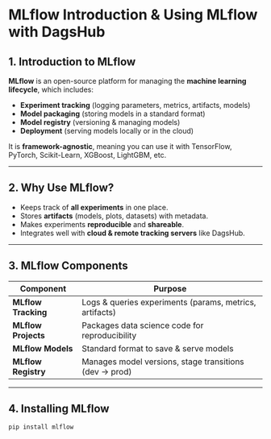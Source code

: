 # MLflow Introduction & Using MLflow with DagsHub

## 1. Introduction to MLflow

**MLflow** is an open-source platform for managing the **machine learning lifecycle**, which includes:
- **Experiment tracking** (logging parameters, metrics, artifacts, models)
- **Model packaging** (storing models in a standard format)
- **Model registry** (versioning & managing models)
- **Deployment** (serving models locally or in the cloud)

It is **framework-agnostic**, meaning you can use it with TensorFlow, PyTorch, Scikit-Learn, XGBoost, LightGBM, etc.

---

## 2. Why Use MLflow?
- Keeps track of **all experiments** in one place.
- Stores **artifacts** (models, plots, datasets) with metadata.
- Makes experiments **reproducible** and **shareable**.
- Integrates well with **cloud & remote tracking servers** like DagsHub.

---

## 3. MLflow Components

| Component        | Purpose |
|------------------|---------|
| **MLflow Tracking** | Logs & queries experiments (params, metrics, artifacts) |
| **MLflow Projects** | Packages data science code for reproducibility |
| **MLflow Models** | Standard format to save & serve models |
| **MLflow Registry** | Manages model versions, stage transitions (dev → prod) |

---

## 4. Installing MLflow

```bash
pip install mlflow
